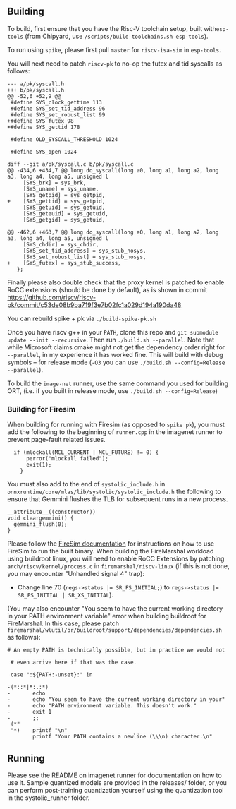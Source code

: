 ## Building

To build, first ensure that you have the Risc-V toolchain setup, built with`esp-tools`
(from Chipyard, use `/scripts/build-toolchains.sh esp-tools`).

To run using `spike`, please first pull `master` for `riscv-isa-sim` in `esp-tools`.

You will next need to patch `riscv-pk` to no-op the futex and tid syscalls as follows:


```
--- a/pk/syscall.h
+++ b/pk/syscall.h
@@ -52,6 +52,9 @@
 #define SYS_clock_gettime 113
 #define SYS_set_tid_address 96
 #define SYS_set_robust_list 99
+#define SYS_futex 98
+#define SYS_gettid 178

 #define OLD_SYSCALL_THRESHOLD 1024

 #define SYS_open 1024
 ```
 
```
diff --git a/pk/syscall.c b/pk/syscall.c
@@ -434,6 +434,7 @@ long do_syscall(long a0, long a1, long a2, long a3, long a4, long a5, unsigned l
     [SYS_brk] = sys_brk,
     [SYS_uname] = sys_uname,
     [SYS_getpid] = sys_getpid,
+    [SYS_gettid] = sys_getpid,
     [SYS_getuid] = sys_getuid,
     [SYS_geteuid] = sys_getuid,
     [SYS_getgid] = sys_getuid,

@@ -462,6 +463,7 @@ long do_syscall(long a0, long a1, long a2, long a3, long a4, long a5, unsigned l
     [SYS_chdir] = sys_chdir,
     [SYS_set_tid_address] = sys_stub_nosys,
     [SYS_set_robust_list] = sys_stub_nosys,
+    [SYS_futex] = sys_stub_success,
   };
 ```
 
Finally please also double check that the proxy kernel is patched to enable RoCC extensions (should be done by default), as is shown in commit 
https://github.com/riscv/riscv-pk/commit/c53de08b9ba719f3e7b02fc1a029d194a190da48

You can rebuild spike + pk via `./build-spike-pk.sh`
 
Once you have riscv g++ in your `PATH`, clone this repo and `git submodule update --init --recursive`.
Then run `./build.sh --parallel`. Note that while Microsoft claims cmake might not get the dependency order right for `--parallel`,
in my experience it has worked fine.
This will build with debug symbols – for release mode (`-O3` you can use `./build.sh --config=Release --parallel`).

To build the `image-net` runner, use the same command you used for building ORT, (i.e. if you built in release mode, use `./build.sh --config=Release`)

### Building for Firesim

When building for running with Firesim (as opposed to `spike pk`), you must add the following to the beginning of `runner.cpp` in the imagenet runner to prevent page-fault related issues.

```
  if (mlockall(MCL_CURRENT | MCL_FUTURE) != 0) {
      perror("mlockall failed");
      exit(1);
    }
```

You must also add to the end of `systolic_include.h` in `onnxruntime/core/mlas/lib/systolic/systolic_include.h` the following to ensure that Gemmini flushes the TLB for subsequent runs in a new process.

```
__attribute__((constructor))
void cleargemmini() {
  gemmini_flush(0);
}
```

Please follow the [FireSim documentation](https://docs.fires.im/en/latest/) for instructions on how to use FireSim to run the built binary. When building the FireMarshal workload using buildroot linux, you will need to enable RoCC Extensions by patching `arch/riscv/kernel/process.c` in `firemarshal/riscv-linux` (if this is not done, you may encounter "Unhandled signal 4" trap):

* Change line 70 (`regs->status |= SR_FS_INITIAL;`) to `regs->status |= SR_FS_INITIAL | SR_XS_INITIAL`).

(You may also encounter "You seem to have the current working directory in your PATH environment variable" error when building buildroot for FireMarshal. In this case, please patch `firemarshal/wlutil/br/buildroot/support/dependencies/dependencies.sh` as follows):

```
# An empty PATH is technically possible, but in practice we would not

 # even arrive here if that was the case.

 case ":${PATH:-unset}:" in

-(*::*|*:.:*)
-       echo
-       echo "You seem to have the current working directory in your"
-       echo "PATH environment variable. This doesn't work."
-       exit 1
-       ;;
 (*"
 "*)    printf "\n"
        printf "Your PATH contains a newline (\\\n) character.\n"
```

## Running

Please see the README on imagenet runner for documentation on how to use it. Sample quantized models are provided in the releases/ folder, or you can perform post-training quantization yourself using the quantization tool in the systolic_runner folder.
